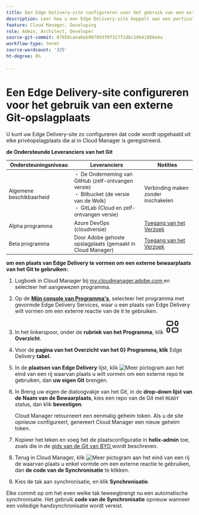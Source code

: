 ```yaml
---
title: Een Edge Delivery-site configureren voor het gebruik van een externe Git-opslagplaats
description: Leer hoe u een Edge Delivery-site koppelt aan een particuliere of zakelijke Git-opslagplaats.
feature: Cloud Manager, Developing
role: Admin, Architect, Developer
source-git-commit: 87650caea6eb907093f0f327f1dbc19641098e4a
workflow-type: tm+mt
source-wordcount: '325'
ht-degree: 0%

---
```



# Een Edge Delivery-site configureren voor het gebruik van een externe Git-opslagplaats

U kunt uw Edge Delivery-site zo configureren dat code wordt opgehaald uit elke privéopslagplaats die al in Cloud Manager is geregistreerd.

**de Ondersteunde Leveranciers van het Git**

| Ondersteuningsniveau | Leveranciers | Notities |
| --- | --- | --- |
| Algemene beschikbaarheid | ・ De Onderneming van GitHub (zelf-ontvangen versie) <br>・ Bitbucket (de versie van de Wolk) <br>・ GitLab (Cloud en zelf-ontvangen versie) | Verbinding maken zonder inschakelen |
| Alpha programma | Azure DevOps (cloudversie) | [ Toegang van het Verzoek ](mailto:grp-cloudmanager_byog@adobe.com) |
| Beta programma | Door Adobe gehoste opslagplaats (gemaakt in Cloud Manager) | [ Toegang van het Verzoek ](mailto:grp-cloudmanager_byog@adobe.com) |

**om een plaats van Edge Delivery te vormen om een externe bewaarplaats van het Git te gebruiken:**

1. Logboek in Cloud Manager bij [ my.cloudmanager.adobe.com ](https://my.cloudmanager.adobe.com/) en selecteer het aangewezen programma.

1. Op de **[Mijn console van Programma&#39;s](/help/implementing/cloud-manager/navigation.md#my-programs)**, selecteer het programma met gevormde Edge Delivery Services, waar u een plaats van Edge Delivery wilt vormen om een externe reactie van de it te gebruiken.

1. In het linkerspoor, onder de **rubriek van het Programma**, klik **![pictogram van het Overzicht ](/help/implementing/cloud-manager/edge-delivery/assets/overview.svg) Overzicht**.

1. Voor de **pagina van het Overzicht van het 0&rbrace; Programma, klik** Edge Delivery **tabel.**

1. In de **plaatsen van Edge Delivery** lijst, klik ![ Meer pictogram ](https://spectrum.adobe.com/static/icons/workflow_18/Smock_More_18_N.svg) aan het eind van een rij waarvan plaats u wilt vormen om een externe repo te gebruiken, dan **uw eigen Git** brengen.

1. In Breng uw eigen de dialoogvakje van het Git, in de **drop-down lijst van de Naam van de Bewaarplaats**, kies een repo van de Git met `READY` status, dan klik **bevestigen**.

   Cloud Manager retourneert een eenmalig geheim token. Als u de site opnieuw configureert, genereert Cloud Manager een nieuw geheim token.

1. Kopieer het teken en voeg het de plaatsconfiguratie in **helix-admin** toe, zoals die in de [ gids van de Git van BYO ](https://www.aem.live/developer/byo-git) wordt beschreven.

1. Terug in Cloud Manager, klik ![ Meer pictogram ](https://spectrum.adobe.com/static/icons/workflow_18/Smock_More_18_N.svg) aan het eind van een rij de waarvan plaats u enkel vormde om een externe reactie te gebruiken, dan **de code van de Synchronisatie** te klikken.

1. Kies de tak aan synchronisatie, en klik **Synchronisatie**.

Elke commit op om het even welke tak teweegbrengt nu een automatische synchronisatie. Het gebruik **code van de Synchronisatie** opnieuw wanneer een volledige handsynchronisatie wordt vereist.

